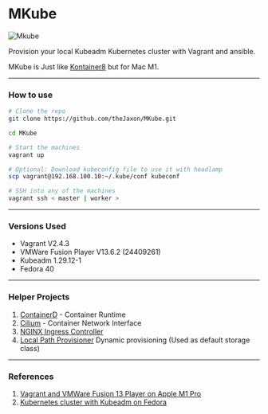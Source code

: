 # MKube

![Mkube](https://img.shields.io/badge/-MKube%201.29-326CE5?style=for-the-badge&logo=Kubernetes&logoColor=white)

Provision your local Kubeadm Kubernetes cluster with Vagrant and ansible.

MKube is Just like [Kontainer8](https://github.com/theJaxon/Kontainer8) but for Mac M1.

---

### How to use
```bash
# Clone the repo
git clone https://github.com/theJaxon/MKube.git

cd MKube

# Start the machines 
vagrant up

# Optional: Download kubeconfig file to use it with headlamp
scp vagrant@192.168.100.10:~/.kube/conf kubeconf

# SSH into any of the machines 
vagrant ssh < master | worker >
```

---

### Versions Used
- Vagrant V2.4.3
- VMWare Fusion Player V13.6.2 (24409261)
- Kubeadm 1.29.12-1
- Fedora 40

---

### Helper Projects
1. [ContainerD](https://cri-o.io/) - Container Runtime
2. [Cilium](https://cilium.io/use-cases/cni/) - Container Network Interface
3. [NGINX Ingress Controller](https://docs.nginx.com/nginx-ingress-controller/)
4. [Local Path Provisioner](https://github.com/rancher/local-path-provisioner) Dynamic provisioning (Used as default storage class)

---

### References
1. [Vagrant and VMWare Fusion 13 Player on Apple M1 Pro](https://gist.github.com/sbailliez/2305d831ebcf56094fd432a8717bed93)
2. [Kubernetes cluster with Kubeadm on Fedora](https://docs.fedoraproject.org/en-US/quick-docs/using-kubernetes-kubeadm/)
